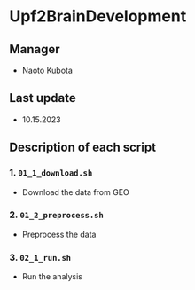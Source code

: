 # Upf2BrainDevelopment

## Manager

- Naoto Kubota

## Last update

- 10.15.2023

## Description of each script

### 1. `01_1_download.sh`

- Download the data from GEO

### 2. `01_2_preprocess.sh`

- Preprocess the data

### 3. `02_1_run.sh`

- Run the analysis
